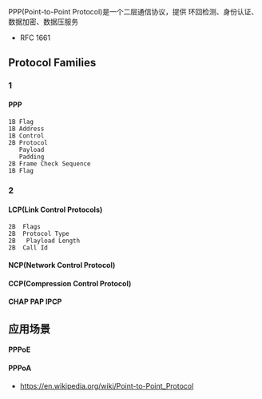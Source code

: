 PPP(Point-to-Point Protocol)是一个二层通信协议，提供
环回检测、身份认证、数据加密、数据压服务

* RFC 1661

## Protocol Families

### 1

#### PPP

```
1B Flag
1B Address
1B Control
2B Protocol
   Payload
   Padding
2B Frame Check Sequence
1B Flag
```

### 2

#### LCP(Link Control Protocols)

```
2B  Flags
2B  Protocol Type
2B   Playload Length
2B  Call Id
```

#### NCP(Network Control Protocol)

#### CCP(Compression Control Protocol)

#### CHAP PAP IPCP


## 应用场景

#### PPPoE

#### PPPoA



































* <https://en.wikipedia.org/wiki/Point-to-Point_Protocol>